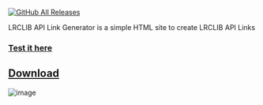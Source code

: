 [![GitHub All Releases](https://img.shields.io/github/downloads/Marcerf/lrclib-api-link-generator/total?style=for-the-badge)](https://github.com/Marcerf/lrclib-api-link-generator/releases)

LRCLIB API Link Generator is a simple HTML site to create LRCLIB API Links

### [Test it here](https://marcerf.github.io/lrclib-api-link-generator/LRCLIB%20API%20URL%20Generator.html)
## [Download](https://github.com/Marcerf/lrclib-api-link-generator/releases/)

![image](https://i.ibb.co/PGX3FQx7/grafik.png)
